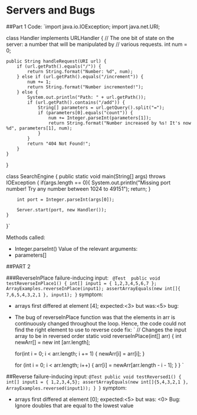 # Servers and Bugs

##Part 1
Code: 
`import java.io.IOException;
import java.net.URI;

class Handler implements URLHandler {
    // The one bit of state on the server: a number that will be manipulated by
    // various requests.
    int num = 0;

    public String handleRequest(URI url) {
        if (url.getPath().equals("/")) {
            return String.format("Number: %d", num);
        } else if (url.getPath().equals("/increment")) {
            num += 1;
            return String.format("Number incremented!");
        } else {
            System.out.println("Path: " + url.getPath());
            if (url.getPath().contains("/add")) {
                String[] parameters = url.getQuery().split("=");
                if (parameters[0].equals("count")) {
                    num += Integer.parseInt(parameters[1]);
                    return String.format("Number increased by %s! It's now %d", parameters[1], num);
                }
            }
            return "404 Not Found!";
        }
    }
}

class SearchEngine {
    public static void main(String[] args) throws IOException {
        if(args.length == 0){
            System.out.println("Missing port number! Try any number between 1024 to 49151");
            return;
        }

        int port = Integer.parseInt(args[0]);

        Server.start(port, new Handler());
    }
}`

Methods called: 
  * Integer.parseInt()
Value of the relevant arguments: 
  * parameters[]

##PART 2

###ReverseInPlace 
failure-inducing input: 
` @Test 
	public void testReverseInPlace1() {
    int[] input1 = { 1,2,3,4,5,6,7 };
    ArrayExamples.reverseInPlace(input1);
    assertArrayEquals(new int[]{ 7,6,5,4,3,2,1 }, input1);
}`
symptom: 
  * arrays first differed at element [4]; expected:<3> but was:<5>
bug: 
  * The bug of reverseInPlace function was that the elements in arr is continuously changed throughout the loop. Hence, the code could not find the right element to use to reverse
code fix: 
`
  // Changes the input array to be in reversed order
  static void reverseInPlace(int[] arr) {
    int newArr[] = new int [arr.length];

    for(int i = 0; i < arr.length; i += 1) {
      newArr[i] = arr[i];
    }

    for (int i = 0; i < arr.length; i++) {
      arr[i] = newArr[arr.length - i - 1];
    }
  }
`


##Reverse
failure-inducing input: 
`
@Test
  public void testReversed1() {
    int[] input1 = { 1,2,3,4,5};
    assertArrayEquals(new int[]{5,4,3,2,1 }, ArrayExamples.reversed(input1));
  }
}
`
symptom: 
  * arrays first differed at element [0]; expected:<5> but was: <0>
Bug: Ignore doubles that are equal to the lowest value 
